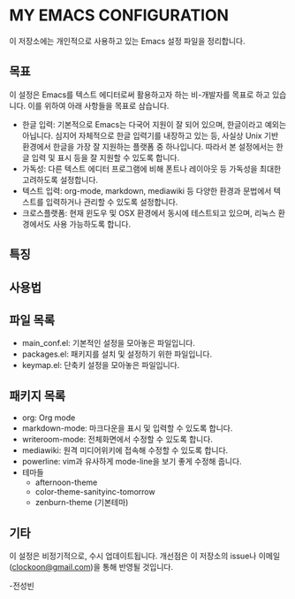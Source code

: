 # MY EMACS CONFIGURATION

이 저장소에는 개인적으로 사용하고 있는 Emacs 설정 파일을 정리합니다.

## 목표
이 설정은 Emacs를 텍스트 에디터로써 활용하고자 하는 비-개발자를 목표로 하고 있습니다. 이를 위하여 아래 사항들을 목표로 삼습니다.

- 한글 입력: 기본적으로 Emacs는 다국어 지원이 잘 되어 있으며, 한글이라고 예외는 아닙니다. 심지어 자체적으로 한글 입력기를 내장하고 있는 등, 사실상 Unix 기반 환경에서 한글을 가장 잘 지원하는 플랫폼 중 하나입니다. 따라서 본 설정에서는 한글 입력 및 표시 등을 잘 지원할 수 있도록 합니다.
- 가독성: 다른 텍스트 에디터 프로그램에 비해 폰트나 레이아웃 등 가독성을 최대한 고려하도록 설정합니다.
- 텍스트 입력: org-mode, markdown, mediawiki 등 다양한 환경과 문법에서 텍스트를 입력하거나 관리할 수 있도록 설정합니다.
- 크로스플랫폼: 현재 윈도우 및 OSX 환경에서 동시에 테스트되고 있으며, 리눅스 환경에서도 사용 가능하도록 합니다.

## 특징

## 사용법

## 파일 목록
- main_conf.el: 기본적인 설정을 모아놓은 파일입니다.
- packages.el: 패키지를 설치 및 설정하기 위한 파일입니다.
- keymap.el: 단축키 설정을 모아놓은 파일입니다.

## 패키지 목록
- org: Org mode
- markdown-mode: 마크다운을 표시 및 입력할 수 있도록 합니다.
- writeroom-mode: 전체화면에서 수정할 수 있도록 합니다.
- mediawiki: 원격 미디어위키에 접속해 수정할 수 있도록 합니다.
- powerline: vim과 유사하게 mode-line을 보기 좋게 수정해 줍니다.
- 테마들
    - afternoon-theme
	- color-theme-sanityinc-tomorrow
	- zenburn-theme (기본테마)

## 기타
이 설정은 비정기적으로, 수시 업데이트됩니다. 개선점은 이 저장소의 issue나 이메일 (clockoon@gmail.com)을 통해 반영될 것입니다.

-전성빈
